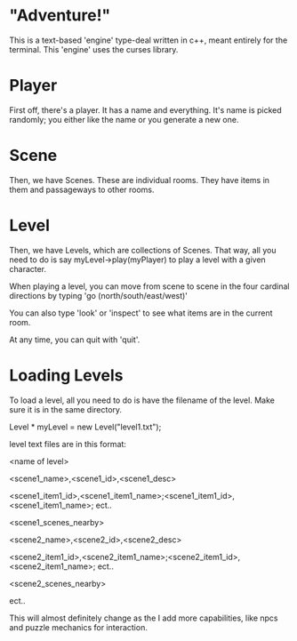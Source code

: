 # "Adventure!"
This is a text-based 'engine' type-deal written in c++, meant entirely for the terminal. This 'engine' uses the curses library.

# Player
First off, there's a player. It has a name and everything. It's name is picked randomly; you either like the name or you generate a new one.

# Scene
Then, we have Scenes. These are individual rooms. They have items in them and passageways to other rooms.

# Level
Then, we have Levels, which are collections of Scenes. That way, all you need to do is say myLevel->play(myPlayer) to play a level with a given character.

When playing a level, you can move from scene to scene in the four cardinal directions by typing 'go (north/south/east/west)'

You can also type 'look' or 'inspect' to see what items are in the current room.

At any time, you can quit with 'quit'.


# Loading Levels
To load a level, all you need to do is have the filename of the level. Make sure it is in the same directory.

Level * myLevel = new Level("level1.txt");

level text files are in this format:

\<name of level\>

\<scene1_name\>,\<scene1_id\>,\<scene1_desc\>

\<scene1_item1_id\>,\<scene1_item1_name\>;\<scene1_item1_id\>,\<scene1_item1_name\>; ect..

\<scene1_scenes_nearby\>

\<scene2_name\>,\<scene2_id\>,\<scene2_desc\>

\<scene2_item1_id\>,\<scene2_item1_name\>;\<scene2_item1_id\>,\<scene2_item1_name\>; ect..

\<scene2_scenes_nearby\>

ect..
 
This will almost definitely change as the I add more capabilities, like npcs and puzzle mechanics for interaction.
